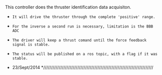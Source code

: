 This controller does the thruster identification data acquisiton.
*     It will drive the thruster through the complete 'positive' range.
*     For the inverse a second run is necessary, limitation is the BBB ADC
*     The driver will keep a thrust comand until the force feedback signal is stable.
*     The status will be published on a ros topic, with a flag if it was stable.

*   23/Sept/2014
*///////////////////////////////////////////////////////////////////////

